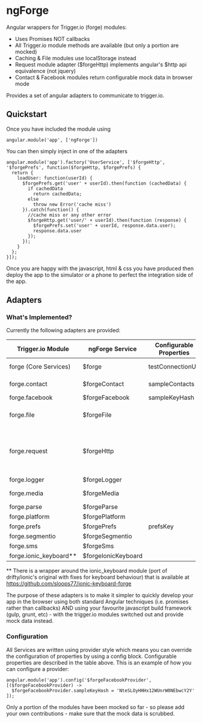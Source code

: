 # ngForge
Angular wrappers for Trigger.io (forge) modules: 
* Uses Promises NOT callbacks
* All Trigger.io module methods are available (but only a portion are mocked)
* Caching & File modules use localStorage instead
* Request module adapter ($forgeHttp) implements angular's $http api equivalence (not jquery)
* Contact & Facebook modules return configurable mock data in browser mode

Provides a set of angular adapters to communicate to trigger.io.

## Quickstart

Once you have included the module using

```angular.module('app', ['ngForge'])```

You can then simply inject in one of the adapters
```
angular.module('app').factory('UserService', ['$forgeHttp', '$forgePrefs', function($forgeHttp, $forgePrefs) {
  return {
    loadUser: function(userId) {
      $forgePrefs.get('user' + userId).then(function (cachedData) {
        if cachedData
          return cachedData;
        else
          throw new Error('cache miss')
      }).catch(function() {
        //cache miss or any other error
        $forgeHttp.get('user/' + userId).then(function (response) {
          $forgePrefs.set('user' + userId, response.data.user);
          response.data.user
        }); 
      });
    }
  };
}]);
```

Once you are happy with the javascript, html & css you have produced then deploy the app to the simulator or a phone to perfect the integration side of the app.

## Adapters
### What's Implemented?
Currently the following adapters are provided:

| Trigger.io Module | ngForge Service | Configurable Properties | Web Mock Notes
|------------|----------|--------------|--------------
| forge (Core Services)   | $forge | testConnectionUrl | is, event & tools only           
| forge.contact      | $forgeContact  | sampleContacts | select, selectById, selectAll only
| forge.facebook    | $forgeFacebook  | sampleKeyHash | _all implemented_
| forge.file    | $forgeFile      | | isFile, getLocal, cacheURL, URL, remove only
| forge.request  | $forgeHttp   | | $http.get, $http.head, $http.post, $http.put, $http.delete, $http.jsonp
| forge.logger   | $forgeLogger | | _all implemented_
| forge.media   | $forgeMedia | | createAudioPlayer only            
| forge.parse   | $forgeParse | | _all implemented_
| forge.platform    | $forgePlatform | | _all implemented_
| forge.prefs  | $forgePrefs   | prefsKey | | _all implemented_           
| forge.segmentio   | $forgeSegmentio | | _all implemented_
| forge.sms   | $forgeSms  |  | _all implemented_      
| forge.ionic_keyboard** | $forgeIonicKeyboard |  | _all implemented_

** There is a wrapper around the ionic_keyboard module (port of drifty/ionic's  original with fixes for keyboard behaviour) that is available at https://github.com/sloops77/ionic-keyboard-forge

The purpose of these adapters is to make it simpler to quickly develop your app in the browser using both standard Angular techniques (i.e. promises rather than callbacks) AND using your favourite javascript build framework (gulp, grunt, etc) - with the trigger.io modules switched out and provide mock data instead.

### Configuration
All Services are written using provider style which means you can override the configuration of properties by using a config block. Configurable properties are described in the table above. This is an example of how you can configure a provider:
```
angular.module('app').config('$forgeFacebookProvider', [($forgeFacebookProvider) ->
  $forgeFacebookProvider.sampleKeyHash = 'NteSLOyHHHx12WUnrW0NEbwcY2Y'
]);
```

Only a portion of the modules have been mocked so far - so please add your own contributions - make sure that the mock data is scrubbed.
